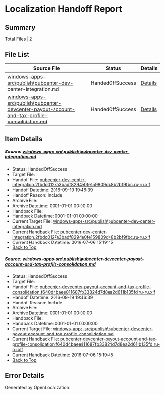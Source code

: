 # <a name='report-top'></a> Localization Handoff Report

## Summary
 Total Files | 2

## File List
 Source File | Status | Details 
 ----------- | ------ | ------- 
 [windows-apps-src\publish\pubcenter-dev-center-integration.md](https://github.com/Microsoft/windows-apps/blob/b2aaf232567ea0910d83208ef77df127592afb0c/windows-apps-src/publish/pubcenter-dev-center-integration.md) | HandedOffSuccess | [Details](#7f841b27e736206c89bb3ad035f497991a01fc745100)
 [windows-apps-src\publish\pubcenter-devcenter-payout-account-and-tax-profile-consolidation.md](https://github.com/Microsoft/windows-apps/blob/bcb57cd9418ae5bd5d7779a1b442d9a236d3eae6/windows-apps-src/publish/pubcenter-devcenter-payout-account-and-tax-profile-consolidation.md) | HandedOffSuccess | [Details](#9b97ab818fdc14d0354e5e9ba4809ac3401d60535101)

## Item Details
##### <a name='7f841b27e736206c89bb3ad035f497991a01fc745100'></a> Source: [windows-apps-src\publish\pubcenter-dev-center-integration.md](https://github.com/Microsoft/windows-apps/blob/b2aaf232567ea0910d83208ef77df127592afb0c/windows-apps-src/publish/pubcenter-dev-center-integration.md)
* Status: HandedOffSuccess
* Target File: 
* Handoff File: [pubcenter-dev-center-integration.2fbdc0127a3badf8294e0fe159809d48b2bf9fbc.ru-ru.xlf](https://github.com/Microsoft/WDG.handoff/blob/4db2e6af167cf2b550fec2e9da542838b851dfbf/ol-handoff/Microsoft/windows-apps.ru-ru/master/pubcenter-dev-center-integration.2fbdc0127a3badf8294e0fe159809d48b2bf9fbc.ru-ru.xlf)
* Handoff Datetime: 2016-09-19 19:46:39
* Handoff Reason: Include
* Archive File: 
* Archive Datetime: 0001-01-01 00:00:00
* Handback File: 
* Handback Datetime: 0001-01-01 00:00:00
* Current Target File: [windows-apps-src\publish\pubcenter-dev-center-integration.md](https://github.com/Microsoft/windows-apps.ru-ru/blob/93f7daed53c2f646ab9c83858aa28237022d818d/windows-apps-src/publish/pubcenter-dev-center-integration.md)
* Current Handback File: [pubcenter-dev-center-integration.2fbdc0127a3badf8294e0fe159809d48b2bf9fbc.ru-ru.xlf](https://github.com/Microsoft/WDG.handback/blob/d3d0e23c0b6ca1c844ba3c34aead5291de8d3362/ol-handback/Microsoft/windows-apps.ru-ru/master/pubcenter-dev-center-integration.2fbdc0127a3badf8294e0fe159809d48b2bf9fbc.ru-ru.xlf)
* Current Handback Datetime: 2016-07-06 15:19:45
* [Back to Top](#report-top)

##### <a name='9b97ab818fdc14d0354e5e9ba4809ac3401d60535101'></a> Source: [windows-apps-src\publish\pubcenter-devcenter-payout-account-and-tax-profile-consolidation.md](https://github.com/Microsoft/windows-apps/blob/bcb57cd9418ae5bd5d7779a1b442d9a236d3eae6/windows-apps-src/publish/pubcenter-devcenter-payout-account-and-tax-profile-consolidation.md)
* Status: HandedOffSuccess
* Target File: 
* Handoff File: [pubcenter-devcenter-payout-account-and-tax-profile-consolidation.f640d4baee811687fb33824d7d8ea2d611b135fd.ru-ru.xlf](https://github.com/Microsoft/WDG.handoff/blob/4db2e6af167cf2b550fec2e9da542838b851dfbf/ol-handoff/Microsoft/windows-apps.ru-ru/master/pubcenter-devcenter-payout-account-and-tax-profile-consolidation.f640d4baee811687fb33824d7d8ea2d611b135fd.ru-ru.xlf)
* Handoff Datetime: 2016-09-19 19:46:39
* Handoff Reason: Include
* Archive File: 
* Archive Datetime: 0001-01-01 00:00:00
* Handback File: 
* Handback Datetime: 0001-01-01 00:00:00
* Current Target File: [windows-apps-src\publish\pubcenter-devcenter-payout-account-and-tax-profile-consolidation.md](https://github.com/Microsoft/windows-apps.ru-ru/blob/93f7daed53c2f646ab9c83858aa28237022d818d/windows-apps-src/publish/pubcenter-devcenter-payout-account-and-tax-profile-consolidation.md)
* Current Handback File: [pubcenter-devcenter-payout-account-and-tax-profile-consolidation.f640d4baee811687fb33824d7d8ea2d611b135fd.ru-ru.xlf](https://github.com/Microsoft/WDG.handback/blob/d3d0e23c0b6ca1c844ba3c34aead5291de8d3362/ol-handback/Microsoft/windows-apps.ru-ru/master/pubcenter-devcenter-payout-account-and-tax-profile-consolidation.f640d4baee811687fb33824d7d8ea2d611b135fd.ru-ru.xlf)
* Current Handback Datetime: 2016-07-06 15:19:45
* [Back to Top](#report-top)


## Error Details

Generated by OpenLocalization.
